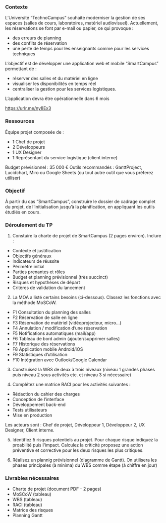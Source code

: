 ### Contexte 

L’Université “TechnoCampus” souhaite moderniser la gestion de ses espaces (salles de cours, laboratoires, matériel audiovisuel).
Actuellement, les réservations se font par e-mail ou papier, ce qui provoque :

- des erreurs de planning
- des conflits de réservation
- une perte de temps pour les enseignants comme pour les services techniques

L’objectif est de développer une application web et mobile “SmartCampus” permettant de :

- réserver des salles et du matériel en ligne
- visualiser les disponibilités en temps réel
- centraliser la gestion pour les services logistiques.

L’application devra être opérationnelle dans 6 mois

https://urlr.me/ny8Ex3


### Ressources 

Équipe projet composée de :

- 1 Chef de projet
- 2 Développeurs
- 1 UX Designer
- 1 Représentant du service logistique (client interne)

Budget prévisionnel : 35 000 €
Outils recommandés : GanttProject, Lucidchart, Miro ou Google Sheets (ou tout autre outil que vous préferez utiliser)

### Objectif

À partir du cas “SmartCampus”, construire le dossier de cadrage complet du projet, de l’initialisation jusqu’à la planification, en appliquant les outils étudiés en cours.

### Déroulement du TP

1. Constuire la charte de projet de SmartCampus (2 pages environ). Inclure : 

- Contexte et justification
- Objectifs généraux
- Indicateurs de réussite
- Périmètre initial
- Parties prenantes et rôles
- Budget et planning prévisionnel (très succinct)
- Risques et hypothèses de départ
- Critères de validation du lancement

2. La MOA a listé certains besoins (ci-dessous). Classez les fonctions avec la méthode MoSCoW.

- F1	Consultation du planning des salles
- F2	Réservation de salle en ligne
- F3	Réservation de matériel (vidéoprojecteur, micro…)
- F4	Annulation / modification d’une réservation
- F5	Notifications automatiques (mail/app)
- F6	Tableau de bord admin (ajouter/supprimer salles)
- F7	Historique des réservations
- F8	Application mobile Android/iOS
- F9	Statistiques d’utilisation
- F10	Intégration avec Outlook/Google Calendar

3. Construisez la WBS de deux à trois niveaux (niveau 1 grandes phases puis niveau 2 sous activités etc. et niveau 3 si nécessaire)

4. Complétez une matrice RACI pour les activités suivantes :

- Rédaction du cahier des charges
- Conception de l’interface
- Développement back-end
- Tests utilisateurs
- Mise en production

Les acteurs sont : Chef de projet, Développeur 1, Développeur 2, UX Designer, Client interne.

5. Identifiez 5 risques potentiels au projet. 
Pour chaque risque indiquez la proabilité puis l'impact.
Calculez la criticité proposez une action préventive et corrective pour les deux risques les plus critiques. 

6. Réalisez un plannig prévisionnel (diagramme de Gantt). On utilisera les phases principales (à minima) du WBS comme étape (à chiffre en jour)

### Livrables nécessaires

- Charte de projet (document PDF - 2 pages)
- MoSCoW (tableau)
- WBS (tableau)
- RACI (tableau)
- Matrice des risques
- Planning Gantt